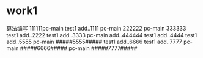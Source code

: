 # work1
算法编写
111111pc-main
test1 add..1111
pc-main 222222
pc-main 333333
test1 add..2222
test1 add..3333
pc-main add..444444
test1 add..4444
test1 add..5555
pc-main #####5555#####
test1 add..6666
test1 add..7777
pc-main #####6666#####
pc-main #####7777#####
